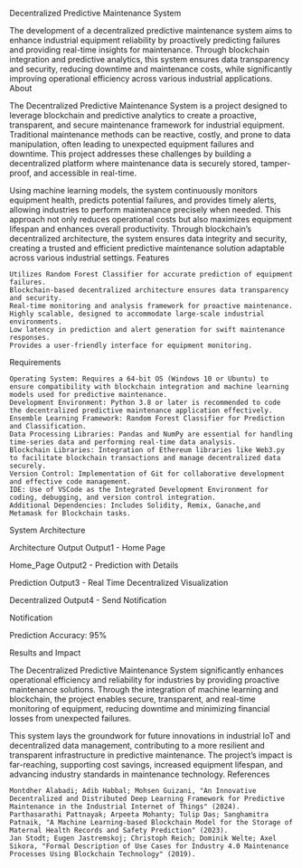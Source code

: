  Decentralized Predictive Maintenance System

The development of a decentralized predictive maintenance system aims to enhance industrial equipment reliability by proactively predicting failures and providing real-time insights for maintenance. Through blockchain integration and predictive analytics, this system ensures data transparency and security, reducing downtime and maintenance costs, while significantly improving operational efficiency across various industrial applications.
About

The Decentralized Predictive Maintenance System is a project designed to leverage blockchain and predictive analytics to create a proactive, transparent, and secure maintenance framework for industrial equipment. Traditional maintenance methods can be reactive, costly, and prone to data manipulation, often leading to unexpected equipment failures and downtime. This project addresses these challenges by building a decentralized platform where maintenance data is securely stored, tamper-proof, and accessible in real-time.

Using machine learning models, the system continuously monitors equipment health, predicts potential failures, and provides timely alerts, allowing industries to perform maintenance precisely when needed. This approach not only reduces operational costs but also maximizes equipment lifespan and enhances overall productivity. Through blockchain’s decentralized architecture, the system ensures data integrity and security, creating a trusted and efficient predictive maintenance solution adaptable across various industrial settings.
Features

    Utilizes Random Forest Classifier for accurate prediction of equipment failures.
    Blockchain-based decentralized architecture ensures data transparency and security.
    Real-time monitoring and analysis framework for proactive maintenance.
    Highly scalable, designed to accommodate large-scale industrial environments.
    Low latency in prediction and alert generation for swift maintenance responses.
    Provides a user-friendly interface for equipment monitoring.

Requirements

    Operating System: Requires a 64-bit OS (Windows 10 or Ubuntu) to ensure compatibility with blockchain integration and machine learning models used for predictive maintenance.
    Development Environment: Python 3.8 or later is recommended to code the decentralized predictive maintenance application effectively.
    Ensemble Learning Framework: Random Forest Classifier for Prediction and Classification.
    Data Processing Libraries: Pandas and NumPy are essential for handling time-series data and performing real-time data analysis.
    Blockchain Libraries: Integration of Ethereum libraries like Web3.py to facilitate blockchain transactions and manage decentralized data securely.
    Version Control: Implementation of Git for collaborative development and effective code management.
    IDE: Use of VSCode as the Integrated Development Environment for coding, debugging, and version control integration.
    Additional Dependencies: Includes Solidity, Remix, Ganache,and Metamask for Blockchain tasks.

System Architecture

Architecture
Output
Output1 - Home Page

Home_Page
Output2 - Prediction with Details

Prediction
Output3 - Real Time Decentralized Visualization

Decentralized
Output4 - Send Notification

Notification

Prediction Accuracy: 95%

Results and Impact

The Decentralized Predictive Maintenance System significantly enhances operational efficiency and reliability for industries by providing proactive maintenance solutions. Through the integration of machine learning and blockchain, the project enables secure, transparent, and real-time monitoring of equipment, reducing downtime and minimizing financial losses from unexpected failures.

This system lays the groundwork for future innovations in industrial IoT and decentralized data management, contributing to a more resilient and transparent infrastructure in predictive maintenance. The project’s impact is far-reaching, supporting cost savings, increased equipment lifespan, and advancing industry standards in maintenance technology.
References

    Montdher Alabadi; Adib Habbal; Mohsen Guizani, "An Innovative Decentralized and Distributed Deep Learning Framework for Predictive Maintenance in the Industrial Internet of Things" (2024).
    Parthasarathi Pattnayak; Arpeeta Mohanty; Tulip Das; Sanghamitra Patnaik, "A Machine Learning-based Blockchain Model for the Storage of Maternal Health Records and Safety Prediction" (2023).
    Jan Stodt; Eugen Jastremskoj; Christoph Reich; Dominik Welte; Axel Sikora, "Formal Description of Use Cases for Industry 4.0 Maintenance Processes Using Blockchain Technology" (2019).

